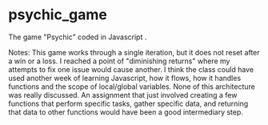 # psychic_game
The game "Psychic" coded in Javascript
.

Notes: This game works through a single iteration, but it does not reset after a win or a loss.
I reached a point of "diminishing returns" where my attempts to fix one issue would cause another. 
I think the class could have used another week of learning Javascript, how it flows, how it handles 
functions and the scope of local/global variables. None of this architecture was really discussed.
An assignment that just involved creating a few functions that perform specific tasks, gather specific
data, and returning that data to other functions would have been a good intermediary step.  